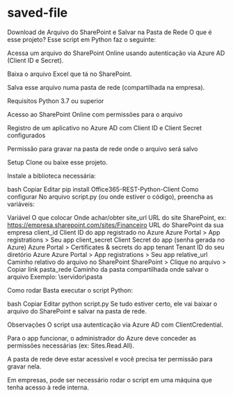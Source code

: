 # saved-file
Download de Arquivo do SharePoint e Salvar na Pasta de Rede
O que é esse projeto?
Esse script em Python faz o seguinte:

Acessa um arquivo do SharePoint Online usando autenticação via Azure AD (Client ID e Secret).

Baixa o arquivo Excel que tá no SharePoint.

Salva esse arquivo numa pasta de rede (compartilhada na empresa).

Requisitos
Python 3.7 ou superior

Acesso ao SharePoint Online com permissões para o arquivo

Registro de um aplicativo no Azure AD com Client ID e Client Secret configurados

Permissão para gravar na pasta de rede onde o arquivo será salvo

Setup
Clone ou baixe esse projeto.

Instale a biblioteca necessária:

bash
Copiar
Editar
pip install Office365-REST-Python-Client
Como configurar
No arquivo script.py (ou onde estiver o código), preencha as variáveis:

Variável	O que colocar	Onde achar/obter
site_url	URL do site SharePoint, ex: https://empresa.sharepoint.com/sites/Financeiro	URL do SharePoint da sua empresa
client_id	Client ID do app registrado no Azure	Azure Portal > App registrations > Seu app
client_secret	Client Secret do app (senha gerada no Azure)	Azure Portal > Certificates & secrets do app
tenant	Tenant ID do seu diretório Azure	Azure Portal > App registrations > Seu app
relative_url	Caminho relativo do arquivo no SharePoint	SharePoint > Clique no arquivo > Copiar link
pasta_rede	Caminho da pasta compartilhada onde salvar o arquivo	Exemplo: \\servidor\pasta

Como rodar
Basta executar o script Python:

bash
Copiar
Editar
python script.py
Se tudo estiver certo, ele vai baixar o arquivo do SharePoint e salvar na pasta de rede.

Observações
O script usa autenticação via Azure AD com ClientCredential.

Para o app funcionar, o administrador do Azure deve conceder as permissões necessárias (ex: Sites.Read.All).

A pasta de rede deve estar acessível e você precisa ter permissão para gravar nela.

Em empresas, pode ser necessário rodar o script em uma máquina que tenha acesso à rede interna.

